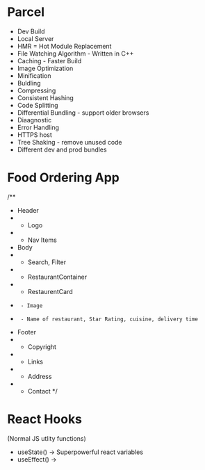 

# Parcel
- Dev Build
- Local Server
- HMR = Hot Module Replacement
- File Watching Algorithm - Written in C++
- Caching - Faster Build
- Image Optimization
- Minification
- Buldling
- Compressing
- Consistent Hashing
- Code Splitting
- Differential Bundling - support older browsers
- Diaagnostic
- Error Handling
- HTTPS host
- Tree Shaking - remove unused code
- Different dev and prod bundles

# Food Ordering App
/**
 * Header
 * - Logo
 * - Nav Items 
 * Body
 * - Search, Filter
 * - RestaurantContainer
 *   -  RestaurentCard
 *      - Image
 *      - Name of restaurant, Star Rating, cuisine, delivery time
 * Footer
 * - Copyright
 * - Links
 * - Address
 * - Contact
 */


 # React Hooks
  (Normal JS utlity functions)

  - useState() -> Superpowerful react variables
  - useEffect() -> 